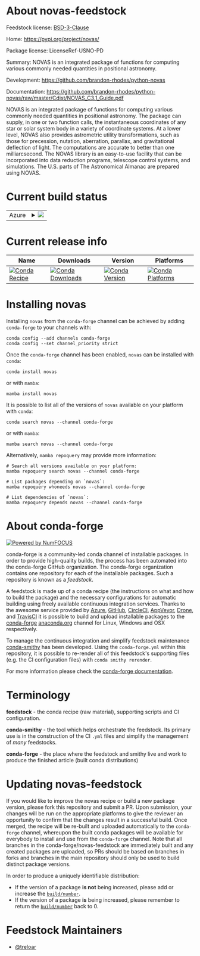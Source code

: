 About novas-feedstock
=====================

Feedstock license: [BSD-3-Clause](https://github.com/conda-forge/novas-feedstock/blob/main/LICENSE.txt)

Home: https://pypi.org/project/novas/

Package license: LicenseRef-USNO-PD

Summary: NOVAS is an integrated package of functions for computing various commonly needed quantities in positional astronomy.

Development: https://github.com/brandon-rhodes/python-novas

Documentation: https://github.com/brandon-rhodes/python-novas/raw/master/Cdist/NOVAS_C3.1_Guide.pdf

NOVAS is an integrated package of functions for computing various commonly needed quantities in positional astronomy. The package can supply, in one or two function calls, the instantaneous coordinates of any star or solar system body in a variety of coordinate systems. At a lower level, NOVAS also provides astrometric utility transformations, such as those for precession, nutation, aberration, parallax, and gravitational deflection of light. The computations are accurate to better than one milliarcsecond. The NOVAS library is an easy-to-use facility that can be incorporated into data reduction programs, telescope control systems, and simulations. The U.S. parts of The Astronomical Almanac are prepared using NOVAS.


Current build status
====================


<table>
    
  <tr>
    <td>Azure</td>
    <td>
      <details>
        <summary>
          <a href="https://dev.azure.com/conda-forge/feedstock-builds/_build/latest?definitionId=12922&branchName=main">
            <img src="https://dev.azure.com/conda-forge/feedstock-builds/_apis/build/status/novas-feedstock?branchName=main">
          </a>
        </summary>
        <table>
          <thead><tr><th>Variant</th><th>Status</th></tr></thead>
          <tbody><tr>
              <td>linux_64_python3.10.____cpython</td>
              <td>
                <a href="https://dev.azure.com/conda-forge/feedstock-builds/_build/latest?definitionId=12922&branchName=main">
                  <img src="https://dev.azure.com/conda-forge/feedstock-builds/_apis/build/status/novas-feedstock?branchName=main&jobName=linux&configuration=linux%20linux_64_python3.10.____cpython" alt="variant">
                </a>
              </td>
            </tr><tr>
              <td>linux_64_python3.11.____cpython</td>
              <td>
                <a href="https://dev.azure.com/conda-forge/feedstock-builds/_build/latest?definitionId=12922&branchName=main">
                  <img src="https://dev.azure.com/conda-forge/feedstock-builds/_apis/build/status/novas-feedstock?branchName=main&jobName=linux&configuration=linux%20linux_64_python3.11.____cpython" alt="variant">
                </a>
              </td>
            </tr><tr>
              <td>linux_64_python3.12.____cpython</td>
              <td>
                <a href="https://dev.azure.com/conda-forge/feedstock-builds/_build/latest?definitionId=12922&branchName=main">
                  <img src="https://dev.azure.com/conda-forge/feedstock-builds/_apis/build/status/novas-feedstock?branchName=main&jobName=linux&configuration=linux%20linux_64_python3.12.____cpython" alt="variant">
                </a>
              </td>
            </tr><tr>
              <td>linux_64_python3.13.____cp313</td>
              <td>
                <a href="https://dev.azure.com/conda-forge/feedstock-builds/_build/latest?definitionId=12922&branchName=main">
                  <img src="https://dev.azure.com/conda-forge/feedstock-builds/_apis/build/status/novas-feedstock?branchName=main&jobName=linux&configuration=linux%20linux_64_python3.13.____cp313" alt="variant">
                </a>
              </td>
            </tr><tr>
              <td>linux_64_python3.9.____cpython</td>
              <td>
                <a href="https://dev.azure.com/conda-forge/feedstock-builds/_build/latest?definitionId=12922&branchName=main">
                  <img src="https://dev.azure.com/conda-forge/feedstock-builds/_apis/build/status/novas-feedstock?branchName=main&jobName=linux&configuration=linux%20linux_64_python3.9.____cpython" alt="variant">
                </a>
              </td>
            </tr><tr>
              <td>osx_64_python3.10.____cpython</td>
              <td>
                <a href="https://dev.azure.com/conda-forge/feedstock-builds/_build/latest?definitionId=12922&branchName=main">
                  <img src="https://dev.azure.com/conda-forge/feedstock-builds/_apis/build/status/novas-feedstock?branchName=main&jobName=osx&configuration=osx%20osx_64_python3.10.____cpython" alt="variant">
                </a>
              </td>
            </tr><tr>
              <td>osx_64_python3.11.____cpython</td>
              <td>
                <a href="https://dev.azure.com/conda-forge/feedstock-builds/_build/latest?definitionId=12922&branchName=main">
                  <img src="https://dev.azure.com/conda-forge/feedstock-builds/_apis/build/status/novas-feedstock?branchName=main&jobName=osx&configuration=osx%20osx_64_python3.11.____cpython" alt="variant">
                </a>
              </td>
            </tr><tr>
              <td>osx_64_python3.12.____cpython</td>
              <td>
                <a href="https://dev.azure.com/conda-forge/feedstock-builds/_build/latest?definitionId=12922&branchName=main">
                  <img src="https://dev.azure.com/conda-forge/feedstock-builds/_apis/build/status/novas-feedstock?branchName=main&jobName=osx&configuration=osx%20osx_64_python3.12.____cpython" alt="variant">
                </a>
              </td>
            </tr><tr>
              <td>osx_64_python3.13.____cp313</td>
              <td>
                <a href="https://dev.azure.com/conda-forge/feedstock-builds/_build/latest?definitionId=12922&branchName=main">
                  <img src="https://dev.azure.com/conda-forge/feedstock-builds/_apis/build/status/novas-feedstock?branchName=main&jobName=osx&configuration=osx%20osx_64_python3.13.____cp313" alt="variant">
                </a>
              </td>
            </tr><tr>
              <td>osx_64_python3.9.____cpython</td>
              <td>
                <a href="https://dev.azure.com/conda-forge/feedstock-builds/_build/latest?definitionId=12922&branchName=main">
                  <img src="https://dev.azure.com/conda-forge/feedstock-builds/_apis/build/status/novas-feedstock?branchName=main&jobName=osx&configuration=osx%20osx_64_python3.9.____cpython" alt="variant">
                </a>
              </td>
            </tr>
          </tbody>
        </table>
      </details>
    </td>
  </tr>
</table>

Current release info
====================

| Name | Downloads | Version | Platforms |
| --- | --- | --- | --- |
| [![Conda Recipe](https://img.shields.io/badge/recipe-novas-green.svg)](https://anaconda.org/conda-forge/novas) | [![Conda Downloads](https://img.shields.io/conda/dn/conda-forge/novas.svg)](https://anaconda.org/conda-forge/novas) | [![Conda Version](https://img.shields.io/conda/vn/conda-forge/novas.svg)](https://anaconda.org/conda-forge/novas) | [![Conda Platforms](https://img.shields.io/conda/pn/conda-forge/novas.svg)](https://anaconda.org/conda-forge/novas) |

Installing novas
================

Installing `novas` from the `conda-forge` channel can be achieved by adding `conda-forge` to your channels with:

```
conda config --add channels conda-forge
conda config --set channel_priority strict
```

Once the `conda-forge` channel has been enabled, `novas` can be installed with `conda`:

```
conda install novas
```

or with `mamba`:

```
mamba install novas
```

It is possible to list all of the versions of `novas` available on your platform with `conda`:

```
conda search novas --channel conda-forge
```

or with `mamba`:

```
mamba search novas --channel conda-forge
```

Alternatively, `mamba repoquery` may provide more information:

```
# Search all versions available on your platform:
mamba repoquery search novas --channel conda-forge

# List packages depending on `novas`:
mamba repoquery whoneeds novas --channel conda-forge

# List dependencies of `novas`:
mamba repoquery depends novas --channel conda-forge
```


About conda-forge
=================

[![Powered by
NumFOCUS](https://img.shields.io/badge/powered%20by-NumFOCUS-orange.svg?style=flat&colorA=E1523D&colorB=007D8A)](https://numfocus.org)

conda-forge is a community-led conda channel of installable packages.
In order to provide high-quality builds, the process has been automated into the
conda-forge GitHub organization. The conda-forge organization contains one repository
for each of the installable packages. Such a repository is known as a *feedstock*.

A feedstock is made up of a conda recipe (the instructions on what and how to build
the package) and the necessary configurations for automatic building using freely
available continuous integration services. Thanks to the awesome service provided by
[Azure](https://azure.microsoft.com/en-us/services/devops/), [GitHub](https://github.com/),
[CircleCI](https://circleci.com/), [AppVeyor](https://www.appveyor.com/),
[Drone](https://cloud.drone.io/welcome), and [TravisCI](https://travis-ci.com/)
it is possible to build and upload installable packages to the
[conda-forge](https://anaconda.org/conda-forge) [anaconda.org](https://anaconda.org/)
channel for Linux, Windows and OSX respectively.

To manage the continuous integration and simplify feedstock maintenance
[conda-smithy](https://github.com/conda-forge/conda-smithy) has been developed.
Using the ``conda-forge.yml`` within this repository, it is possible to re-render all of
this feedstock's supporting files (e.g. the CI configuration files) with ``conda smithy rerender``.

For more information please check the [conda-forge documentation](https://conda-forge.org/docs/).

Terminology
===========

**feedstock** - the conda recipe (raw material), supporting scripts and CI configuration.

**conda-smithy** - the tool which helps orchestrate the feedstock.
                   Its primary use is in the construction of the CI ``.yml`` files
                   and simplify the management of *many* feedstocks.

**conda-forge** - the place where the feedstock and smithy live and work to
                  produce the finished article (built conda distributions)


Updating novas-feedstock
========================

If you would like to improve the novas recipe or build a new
package version, please fork this repository and submit a PR. Upon submission,
your changes will be run on the appropriate platforms to give the reviewer an
opportunity to confirm that the changes result in a successful build. Once
merged, the recipe will be re-built and uploaded automatically to the
`conda-forge` channel, whereupon the built conda packages will be available for
everybody to install and use from the `conda-forge` channel.
Note that all branches in the conda-forge/novas-feedstock are
immediately built and any created packages are uploaded, so PRs should be based
on branches in forks and branches in the main repository should only be used to
build distinct package versions.

In order to produce a uniquely identifiable distribution:
 * If the version of a package **is not** being increased, please add or increase
   the [``build/number``](https://docs.conda.io/projects/conda-build/en/latest/resources/define-metadata.html#build-number-and-string).
 * If the version of a package **is** being increased, please remember to return
   the [``build/number``](https://docs.conda.io/projects/conda-build/en/latest/resources/define-metadata.html#build-number-and-string)
   back to 0.

Feedstock Maintainers
=====================

* [@treloar](https://github.com/treloar/)

